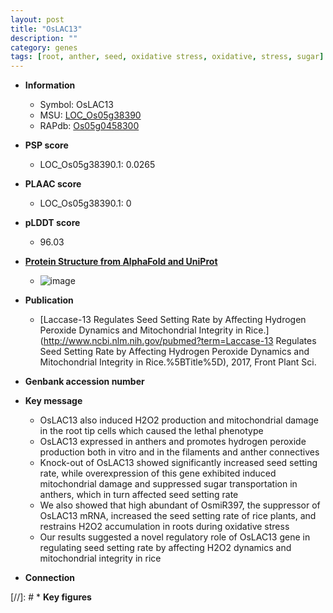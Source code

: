 ```yaml
---
layout: post
title: "OsLAC13"
description: ""
category: genes
tags: [root, anther, seed, oxidative stress, oxidative, stress, sugar]
---
```


* **Information**  
    + Symbol: OsLAC13  
    + MSU: [LOC_Os05g38390](http://rice.plantbiology.msu.edu/cgi-bin/ORF_infopage.cgi?orf=LOC_Os05g38390)  
    + RAPdb: [Os05g0458300](http://rapdb.dna.affrc.go.jp/viewer/gbrowse_details/irgsp1?name=Os05g0458300)  

* **PSP score**  
    + LOC_Os05g38390.1: 0.0265 

* **PLAAC score**  
    + LOC_Os05g38390.1: 0 

* **pLDDT score**
    + 96.03

* **[Protein Structure from AlphaFold and UniProt](https://www.uniprot.org/uniprotkb/Q0DHL5/entry#structure)**
    + ![image](https://ricepsp.github.io/images/Q0/AF-Q0DHL5-F1.png)

* **Publication**  
    + [Laccase-13 Regulates Seed Setting Rate by Affecting Hydrogen Peroxide Dynamics and Mitochondrial Integrity in Rice.](http://www.ncbi.nlm.nih.gov/pubmed?term=Laccase-13 Regulates Seed Setting Rate by Affecting Hydrogen Peroxide Dynamics and Mitochondrial Integrity in Rice.%5BTitle%5D), 2017, Front Plant Sci.

* **Genbank accession number**  

* **Key message**  
    + OsLAC13 also induced H2O2 production and mitochondrial damage in the root tip cells which caused the lethal phenotype
    + OsLAC13 expressed in anthers and promotes hydrogen peroxide production both in vitro and in the filaments and anther connectives
    + Knock-out of OsLAC13 showed significantly increased seed setting rate, while overexpression of this gene exhibited induced mitochondrial damage and suppressed sugar transportation in anthers, which in turn affected seed setting rate
    + We also showed that high abundant of OsmiR397, the suppressor of OsLAC13 mRNA, increased the seed setting rate of rice plants, and restrains H2O2 accumulation in roots during oxidative stress
    + Our results suggested a novel regulatory role of OsLAC13 gene in regulating seed setting rate by affecting H2O2 dynamics and mitochondrial integrity in rice

* **Connection**  

[//]: # * **Key figures**  


